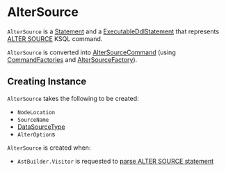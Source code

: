 # AlterSource

`AlterSource` is a [Statement](Statement.md) and a [ExecutableDdlStatement](ExecutableDdlStatement.md) that represents [ALTER SOURCE](AstBuilder.Visitor.md#visitAlterSource) KSQL command.

`AlterSource` is converted into [AlterSourceCommand](../AlterSourceCommand.md) (using [CommandFactories](../CommandFactories.md#handleAlterSource) and [AlterSourceFactory](../AlterSourceFactory.md)).

## Creating Instance

`AlterSource` takes the following to be created:

* <span id="location"> `NodeLocation`
* <span id="name"> `SourceName`
* <span id="dataSourceType"> [DataSourceType](../DataSource.md#DataSourceType)
* <span id="alterOptions"> `AlterOption`s

`AlterSource` is created when:

* `AstBuilder.Visitor` is requested to [parse ALTER SOURCE statement](AstBuilder.Visitor.md#visitAlterSource)
